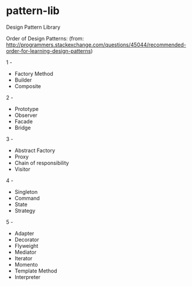 pattern-lib
===========

Design Pattern Library

Order of Design Patterns:
(from: http://programmers.stackexchange.com/questions/45044/recommended-order-for-learning-design-patterns)

1 -
* Factory Method  
* Builder
* Composite

2 -
* Prototype
* Observer
* Facade
* Bridge

3 -
* Abstract Factory
* Proxy
* Chain of responsibility
* Visitor

4 -
* Singleton
* Command
* State
* Strategy

5 -
* Adapter
* Decorator
* Flyweight
* Mediator
* Iterator
* Momento
* Template Method
* Interpreter


